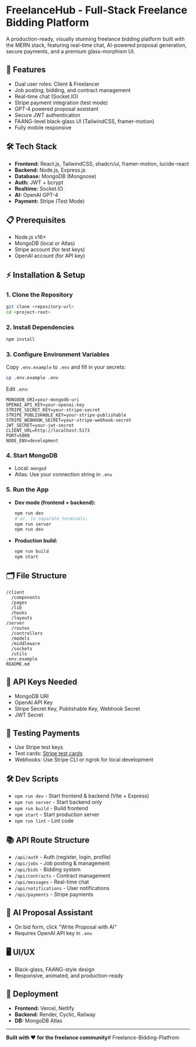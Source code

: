 # FreelanceHub - Full-Stack Freelance Bidding Platform

A production-ready, visually stunning freelance bidding platform built with the MERN stack, featuring real-time chat, AI-powered proposal generation, secure payments, and a premium glass-morphism UI.

## 🚀 Features
- Dual user roles: Client & Freelancer
- Job posting, bidding, and contract management
- Real-time chat (Socket.IO)
- Stripe payment integration (test mode)
- GPT-4 powered proposal assistant
- Secure JWT authentication
- FAANG-level black-glass UI (TailwindCSS, framer-motion)
- Fully mobile responsive

## 🛠 Tech Stack
- **Frontend:** React.js, TailwindCSS, shadcn/ui, framer-motion, lucide-react
- **Backend:** Node.js, Express.js
- **Database:** MongoDB (Mongoose)
- **Auth:** JWT + bcrypt
- **Realtime:** Socket.IO
- **AI:** OpenAI GPT-4
- **Payment:** Stripe (Test Mode)

## 📋 Prerequisites
- Node.js v16+
- MongoDB (local or Atlas)
- Stripe account (for test keys)
- OpenAI account (for API key)

## ⚡ Installation & Setup

### 1. Clone the Repository
```bash
git clone <repository-url>
cd <project-root>
```

### 2. Install Dependencies
```bash
npm install
```

### 3. Configure Environment Variables
Copy `.env.example` to `.env` and fill in your secrets:
```bash
cp .env.example .env
```
Edit `.env`:
```
MONGODB_URI=your-mongodb-uri
OPENAI_API_KEY=your-openai-key
STRIPE_SECRET_KEY=your-stripe-secret
STRIPE_PUBLISHABLE_KEY=your-stripe-publishable
STRIPE_WEBHOOK_SECRET=your-stripe-webhook-secret
JWT_SECRET=your-jwt-secret
CLIENT_URL=http://localhost:5173
PORT=5000
NODE_ENV=development
```

### 4. Start MongoDB
- Local: `mongod`
- Atlas: Use your connection string in `.env`

### 5. Run the App
- **Dev mode (frontend + backend):**
  ```bash
  npm run dev
  # or, in separate terminals:
  npm run server
  npm run dev
  ```
- **Production build:**
  ```bash
  npm run build
  npm start
  ```

## 🗂️ File Structure
```
/client
  /components
  /pages
  /lib
  /hooks
  /layouts
/server
  /routes
  /controllers
  /models
  /middleware
  /sockets
  /utils
.env.example
README.md
```

## 🔑 API Keys Needed
- MongoDB URI
- OpenAI API Key
- Stripe Secret Key, Publishable Key, Webhook Secret
- JWT Secret

## 🧪 Testing Payments
- Use Stripe test keys
- Test cards: [Stripe test cards](https://stripe.com/docs/testing)
- Webhooks: Use Stripe CLI or ngrok for local development

## 🛠️ Dev Scripts
- `npm run dev` - Start frontend & backend (Vite + Express)
- `npm run server` - Start backend only
- `npm run build` - Build frontend
- `npm start` - Start production server
- `npm run lint` - Lint code

## 📚 API Route Structure
- `/api/auth` - Auth (register, login, profile)
- `/api/jobs` - Job posting & management
- `/api/bids` - Bidding system
- `/api/contracts` - Contract management
- `/api/messages` - Real-time chat
- `/api/notifications` - User notifications
- `/api/payments` - Stripe payments

## 🧠 AI Proposal Assistant
- On bid form, click "Write Proposal with AI"
- Requires OpenAI API key in `.env`

## 🖥️ UI/UX
- Black-glass, FAANG-style design
- Responsive, animated, and production-ready

## 🚀 Deployment
- **Frontend:** Vercel, Netlify
- **Backend:** Render, Cyclic, Railway
- **DB:** MongoDB Atlas

---
**Built with ❤️ for the freelance community**# Freelance-Bidding-Platfrom
